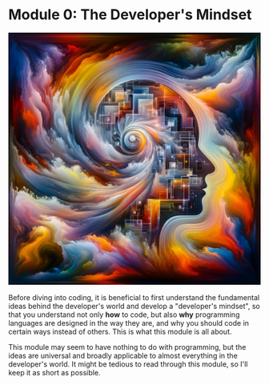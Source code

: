 # Module 0: The Developer's Mindset

![mindset](res/mindset.png)

Before diving into coding, it is beneficial to first understand the fundamental ideas behind the developer's world and develop a "developer's mindset", so that you understand not only **how** to code, but also **why** programming languages are designed in the way they are, and why you should code in certain ways instead of others. This is what this module is all about.

This module may seem to have nothing to do with programming, but the ideas are universal and broadly applicable to almost everything in the developer's world. It might be tedious to read through this module, so I'll keep it as short as possible.
